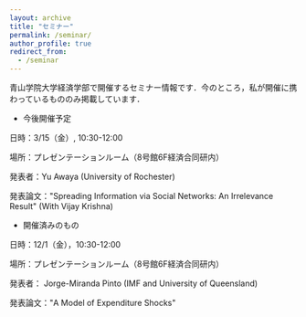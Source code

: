 ```yaml
---
layout: archive
title: "セミナー"
permalink: /seminar/
author_profile: true
redirect_from:
  - /seminar
---
```


青山学院大学経済学部で開催するセミナー情報です．今のところ，私が開催に携わっているもののみ掲載しています．

* 今後開催予定

<p>日時：3/15（金）, 10:30-12:00</p>
<p>場所：プレゼンテーションルーム（8号館6F経済合同研内）</p>
<p>発表者：Yu Awaya (University of Rochester)</p>
<p>発表論文："Spreading Information via Social Networks: An Irrelevance Result" (With Vijay Krishna)</p>

* 開催済みのもの

<p>日時：12/1（金），10:30-12:00</p>
<p>場所：プレゼンテーションルーム（8号館6F経済合同研内）</p>
<p>発表者： Jorge-Miranda Pinto (IMF and University of Queensland)</p>
<p>発表論文："A Model of Expenditure Shocks"</p>